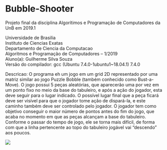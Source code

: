 # Bubble-Shooter
Projeto final da disciplina Algorítimos e Programação de Computadores da UnB em 2019.1

Universidade de Brasilia                                                                                        
Instituto de Ciencias Exatas                                                                                    
Departamento de Ciencia da Computacao                                                                                                                                                                                           
Algoritmos e Programação de Computadores – 1/2019                                                               
Aluno(a): Guilherme Silva Souza                                                                                       
Versão do compilador: gcc (Ubuntu 7.4.0-1ubuntu1~18.04.1) 7.4.0                                                 
                                                                                                               
Descricao: O programa eh um jogo em um grid 2D representado por uma matriz similar ao jogo Puzzle Bobble (também conhecido como Bust-a-Move). 
O jogo possui 5 peças aleatórias, que aparecerão uma por vez em um ponto fixo no meio da base do tabuleiro, e após a ação do jogador, 
esta deve seguir para o lugar indicado. O possível lugar final que a peça ficará deve ser visível para que o jogador tome ação de 
dispará-la, e este caminho também deve ser controlado pelo jogador. O jogador tem como objetivo conseguir o maior número de 
pontos antes do fim do jogo, que acaba no momento em que as peças alcançam a base do tabuleiro. Conforme o passar do tempo de jogo, ele
se torna mais difícil, de forma com que a linha pertencente ao topo do tabuleiro jogável vai “descendo” aos poucos.                                                                                                     

![](../arte/bubble.png)
